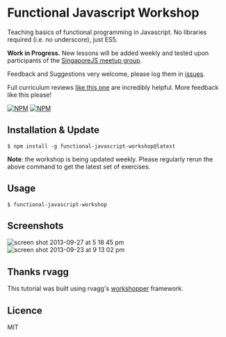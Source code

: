 # Functional Javascript Workshop

Teaching basics of functional programming in Javascript. No libraries required (i.e. no underscore), just ES5.

**Work in Progress.** New lessons will be added weekly and tested upon participants of the [SingaporeJS meetup group](http://www.meetup.com/Singapore-JS/).

Feedback and Suggestions very welcome, please log them in [issues](https://github.com/timoxley/functional-javascript-workshop/issues). 

Full curriculum reviews [like this one](https://github.com/timoxley/functional-javascript-workshop/issues/7) are incredibly helpful. More feedback like this please!

[![NPM](https://nodei.co/npm/functional-javascript-workshop.png?downloads=true&stars=true)](https://nodei.co/npm/functional-javascript-workshop/)
[![NPM](https://nodei.co/npm-dl/functional-javascript-workshop.png?months=1)](https://nodei.co/npm-dl/functional-javascript-workshop/)

## Installation & Update

```
$ npm install -g functional-javascript-workshop@latest
```

**Note**: the workshop is being updated weekly. 
Please regularly rerun the above command to get the latest set of exercises.

## Usage

```
$ functional-javascript-workshop
```

## Screenshots

![screen shot 2013-09-27 at 5 18 45 pm](https://f.cloud.github.com/assets/43438/1225514/08c87a70-276a-11e3-8db7-485e3c760373.png)
![screen shot 2013-09-23 at 9 13 02 pm](https://f.cloud.github.com/assets/43438/1191466/f289f38a-2451-11e3-9ba5-a3c224b5ca97.png)

## Thanks rvagg

This tutorial was built using rvagg's [workshopper](https://github.com/rvagg/workshopper) framework.

## Licence

MIT
